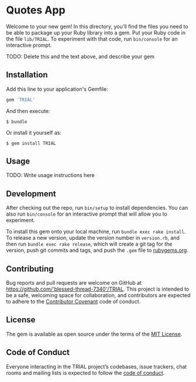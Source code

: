 # Quotes App

Welcome to your new gem! In this directory, you'll find the files you need to be able to package up your Ruby library into a gem. Put your Ruby code in the file `lib/TRIAL`. To experiment with that code, run `bin/console` for an interactive prompt.

TODO: Delete this and the text above, and describe your gem

## Installation

Add this line to your application's Gemfile:

```ruby
gem 'TRIAL'
```

And then execute:

    $ bundle

Or install it yourself as:

    $ gem install TRIAL

## Usage

TODO: Write usage instructions here

## Development

After checking out the repo, run `bin/setup` to install dependencies. You can also run `bin/console` for an interactive prompt that will allow you to experiment.

To install this gem onto your local machine, run `bundle exec rake install`. To release a new version, update the version number in `version.rb`, and then run `bundle exec rake release`, which will create a git tag for the version, push git commits and tags, and push the `.gem` file to [rubygems.org](https://rubygems.org).

## Contributing

Bug reports and pull requests are welcome on GitHub at https://github.com/'blessed-thread-7340'/TRIAL. This project is intended to be a safe, welcoming space for collaboration, and contributors are expected to adhere to the [Contributor Covenant](http://contributor-covenant.org) code of conduct.

## License

The gem is available as open source under the terms of the [MIT License](https://opensource.org/licenses/MIT).

## Code of Conduct

Everyone interacting in the TRIAL project’s codebases, issue trackers, chat rooms and mailing lists is expected to follow the [code of conduct](https://github.com/'blessed-thread-7340'/TRIAL/blob/master/CODE_OF_CONDUCT.md).
